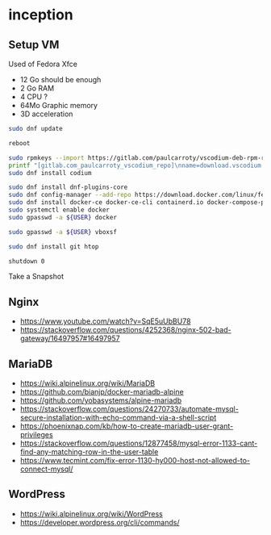 # inception

## Setup VM

Used of Fedora Xfce

- 12 Go should be enough
- 2 Go RAM
- 4 CPU ?
- 64Mo Graphic memory
- 3D acceleration

```bash
sudo dnf update

reboot

sudo rpmkeys --import https://gitlab.com/paulcarroty/vscodium-deb-rpm-repo/-/raw/master/pub.gpg
printf "[gitlab.com_paulcarroty_vscodium_repo]\nname=download.vscodium.com\nbaseurl=https://download.vscodium.com/rpms/\nenabled=1\ngpgcheck=1\nrepo_gpgcheck=1\ngpgkey=https://gitlab.com/paulcarroty/vscodium-deb-rpm-repo/-/raw/master/pub.gpg\nmetadata_expire=1h" | sudo tee -a /etc/yum.repos.d/vscodium.repo
sudo dnf install codium

sudo dnf install dnf-plugins-core
sudo dnf config-manager --add-repo https://download.docker.com/linux/fedora/docker-ce.repo
sudo dnf install docker-ce docker-ce-cli containerd.io docker-compose-plugin
sudo systemctl enable docker
sudo gpasswd -a ${USER} docker

sudo gpasswd -a ${USER} vboxsf

sudo dnf install git htop

shutdown 0
```

Take a Snapshot

## Nginx

- https://www.youtube.com/watch?v=SqE5uUbBU78
- https://stackoverflow.com/questions/4252368/nginx-502-bad-gateway/16497957#16497957

## MariaDB

- https://wiki.alpinelinux.org/wiki/MariaDB
- https://github.com/bianjp/docker-mariadb-alpine
- https://github.com/yobasystems/alpine-mariadb
- https://stackoverflow.com/questions/24270733/automate-mysql-secure-installation-with-echo-command-via-a-shell-script
- https://phoenixnap.com/kb/how-to-create-mariadb-user-grant-privileges
- https://stackoverflow.com/questions/12877458/mysql-error-1133-cant-find-any-matching-row-in-the-user-table
- https://www.tecmint.com/fix-error-1130-hy000-host-not-allowed-to-connect-mysql/

## WordPress

- https://wiki.alpinelinux.org/wiki/WordPress
- https://developer.wordpress.org/cli/commands/
